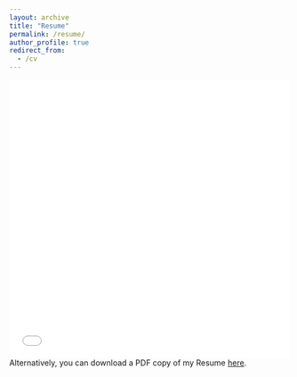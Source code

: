 ```yaml
---
layout: archive
title: "Resume"
permalink: /resume/
author_profile: true
redirect_from:
  - /cv
---
```


<iframe src="/files/pdf/VISHAL_RESUME.pdf" width="100%" height="500" frameborder="no" border="0" marginwidth="0" marginheight="0"></iframe>
Alternatively, you can download a PDF copy of my Resume <a href="/files/pdf/VISHAL_RESUME.pdf" target="_blank">here</a>.